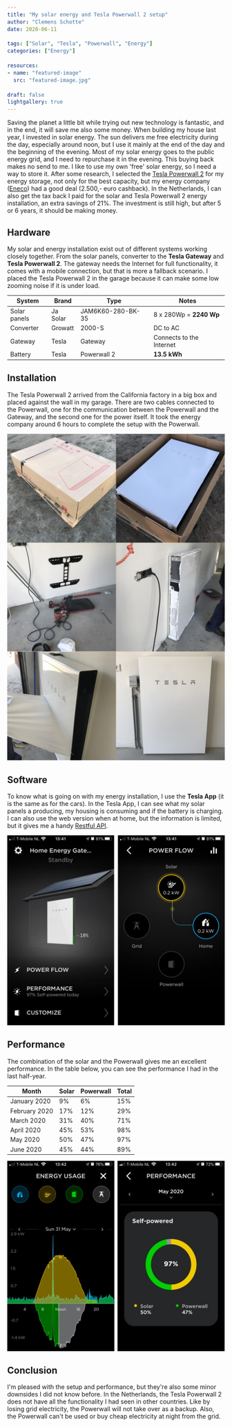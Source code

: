 ```yaml
---
title: "My solar energy and Tesla Powerwall 2 setup"
author: "Clemens Schotte"
date: 2020-06-11

tags: ["Solar", "Tesla", "Powerwall", "Energy"]
categories: ["Energy"]

resources:
- name: "featured-image"
  src: "featured-image.jpg"

draft: false
lightgallery: true
---
```


Saving the planet a little bit while trying out new technology is fantastic, and in the end, it will save me also some money. When building my house last year, I invested in solar energy. The sun delivers me free electricity during the day, especially around noon, but I use it mainly at the end of the day and the beginning of the evening. Most of my solar energy goes to the public energy grid, and I need to repurchase it in the evening. This buying back makes no send to me. I like to use my own 'free' solar energy, so I need a way to store it. After some research, I selected the [Tesla Powerwall 2](https://www.tesla.com/powerwall) for my energy storage, not only for the best capacity, but my energy company ([Eneco](https://www.eneco.nl)) had a good deal (2.500,- euro cashback). In the Netherlands, I can also get the tax back I paid for the solar and Tesla Powerwall 2 energy installation, an extra savings of 21%. The investment is still high, but after 5 or 6 years, it should be making money.

## Hardware

My solar and energy installation exist out of different systems working closely together. From the solar panels, converter to the **Tesla Gateway** and **Tesla Powerwall 2**. The gateway needs the Internet for full functionality, it comes with a mobile connection, but that is more a fallback scenario. I placed the Tesla Powerwall 2 in the garage because it can make some low zooming noise if it is under load. 

| System       | Brand    | Type              | Notes                   |
| ------------ | -------- | ----------------- | ----------------------- |
| Solar panels | Ja Solar | JAM6K60-280-BK-35 | 8 x 280Wp = **2240 Wp** |
| Converter    | Growatt  | 2000-S            | DC to AC                |
| Gateway      | Tesla    | Gateway           | Connects to the Internet|
| Battery      | Tesla    | Powerwall 2       | **13.5 kWh**            |

## Installation

The Tesla Powerwall 2 arrived from the California factory in a big box and placed against the wall in my garage. There are two cables connected to the Powerwall, one for the communication between the Powerwall and the Gateway, and the second one for the power itself. It took the energy company around 6 hours to complete the setup with the Powerwall.

![Tesla Powerwall installation](installation.jpg)

## Software

To know what is going on with my energy installation, I use the **Tesla App** (it is the same as for the cars). In the Tesla App, I can see what my solar panels a producing, my housing is consuming and if the battery is charging. I can also use the web version when at home, but the information is limited, but it gives me a handy [Restful API](https://github.com/vloschiavo/powerwall2).

![Tesla App](tesla_app.jpg)

## Performance

The combination of the solar and the Powerwall gives me an excellent performance. In the table below, you can see the performance I had in the last half-year.

| Month         | Solar  | Powerwall | Total |
| ------------- | ------ | --------- | ----- |
| January 2020  | 9%     | 6%        | 15%   |
| February 2020 | 17%    | 12%       | 29%   |
| March 2020    | 31%    | 40%       | 71%   |
| April 2020    | 45%    | 53%       | 98%   |
| May 2020      | 50%    | 47%       | 97%   |
| June 2020     | 45%    | 44%       | 89%   |

![Performance solar and Powerwall](usage_performance.jpg)

## Conclusion

I'm pleased with the setup and performance, but they're also some minor downsides I did not know before. In the Netherlands, the Tesla Powerwall 2 does not have all the functionality I had seen in other countries. Like by losing grid electricity, the Powerwall will not take over as a backup. Also, the Powerwall can't be used or buy cheap electricity at night from the grid.